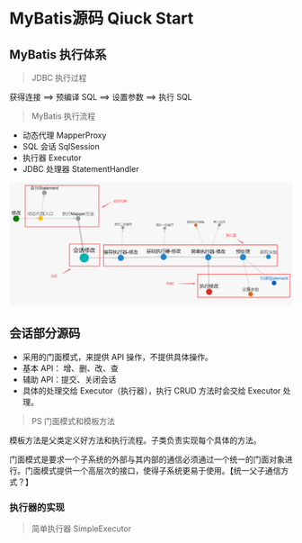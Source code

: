 # MyBatis源码 Qiuck Start

## MyBatis 执行体系

> JDBC 执行过程

获得连接 \==> 预编译 SQL \==> 设置参数 \==> 执行 SQL

> MyBatis 执行流程

- 动态代理 MapperProxy
- SQL 会话 SqlSession
- 执行器 Executor
- JDBC 处理器 StatementHandler

<img src="img\ibatis\MyBatis_quick_star.png">

## 会话部分源码

- 采用的门面模式，来提供 API 操作，不提供具体操作。
- 基本 API： 增、删、改、查
- 辅助 API：提交、关闭会话
- 具体的处理交给 Executor（执行器），执行 CRUD 方法时会交给 Executor 处理。

> PS 门面模式和模板方法

模板方法是父类定义好方法和执行流程。子类负责实现每个具体的方法。

门面模式是要求一个子系统的外部与其内部的通信必须通过一个统一的门面对象进行。门面模式提供一个高层次的接口，使得子系统更易于使用。【统一父子通信方式？】

### 执行器的实现

> 简单执行器 SimpleExecutor

